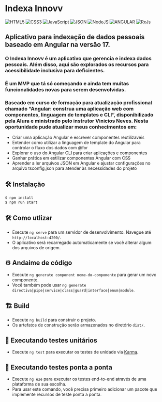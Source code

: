 # Indexa Innovv

![HTML5](https://img.shields.io/badge/HTML5-E34F26?style=for-the-badge&logo=html5&logoColor=white) ![CSS3](https://img.shields.io/badge/CSS3-1572B6?style=for-the-badge&logo=css3&logoColor=white) ![JavaScript](https://img.shields.io/badge/JavaScript-F7DF1E?style=for-the-badge&logo=JavaScript&logoColor=white) ![JSON](https://img.shields.io/badge/JSON-black?style=for-the-badge&logo=JSON%20web%20tokens) ![NodeJS](https://img.shields.io/badge/Node.js-43853D?style=for-the-badge&logo=node.js&logoColor=white) ![ANGULAR](https://img.shields.io/badge/Angular-DD0031?style=for-the-badge&logo=angular&logoColor=white) ![RxJs](https://img.shields.io/badge/RxJs-404D59?style=for-the-badge)

## Aplicativo para indexação de dados pessoais baseado em Angular na versão 17.

### O Indexa Innovv é um aplicativo que gerencia e indexa dados pessoais. Além disso, aqui são explorados os recursos para acessibilidade inclusiva para deficientes.

### É um MVP que tá só começando e ainda tem muitas funcionalidades novas para serem desenvolvidas.

### Baseado em curso de formação para atualização profissional chamado “Angular: construa uma aplicação web com componentes, linguagem de templates e CLI”, disponibilizado pela Alura e ministrado pelo instrutor Vinicios Neves. Nesta oportunidade pude atualizar meus conhecimentos em:

* Criar uma aplicação Angular e escrever componentes reutilizaveis
* Entender como utilizar a linguagem de template do Angular para controlar o fluxo dos dados com @for
* Explorar o uso do Angular CLI para criar aplicações e componentes
* Ganhar prática em estilizar componentes Angular com CSS
* Aprender a ler arquivos JSON em Angular e ajustar configurações no arquivo tsconfig.json para atender às necessidades do projeto

## 🛠️ Instalação

```bash
$ npm install
$ npm run start
```

## 🛠️ Como utlizar

* Execute `ng serve` para um servidor de desenvolvimento. Navegue até `http://localhost:4200/`.
* O aplicativo será recarregado automaticamente se você alterar algum dos arquivos de origem.

## ⚙️ Andaime de código

* Execute `ng generate component nome-do-componente` para gerar um novo componente.
* Você também pode usar `ng generate directiva|pipe|service|class|guard|interface|enum|module`.

## 🏗️ Build

* Execute `ng build` para construir o projeto.
* Os artefatos de construção serão armazenados no diretório `dist/`.

## 🧪 Executando testes unitários

* Execute `ng test` para executar os testes de unidade via [Karma](https://karma-runner.github.io).

## 🧪 Executando testes ponta a ponta

* Execute `ng e2e` para executar os testes end-to-end através de uma plataforma de sua escolha.
* Para usar este comando, você precisa primeiro adicionar um pacote que implemente recursos de teste ponta a ponta.
